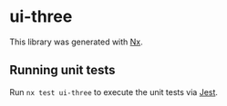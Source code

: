 # ui-three

This library was generated with [Nx](https://nx.dev).

## Running unit tests

Run `nx test ui-three` to execute the unit tests via [Jest](https://jestjs.io).
